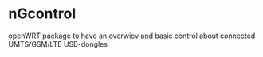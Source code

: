 # nGcontrol
openWRT package to have an overwiev and basic control about connected UMTS/GSM/LTE USB-dongles
